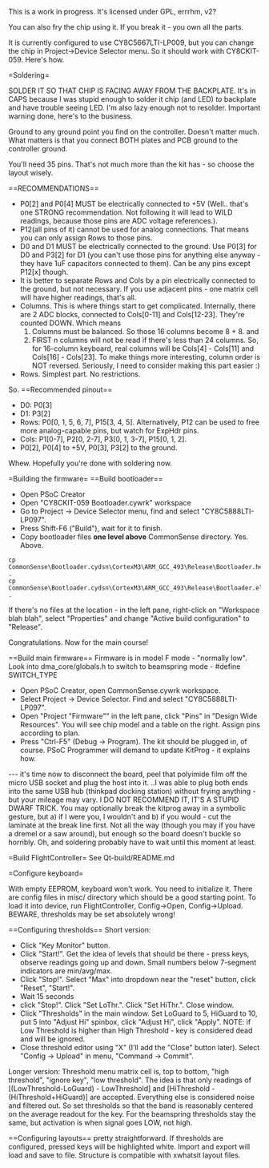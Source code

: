 This is a work in progress.
It's licensed under GPL, errrhm, v2?

You can also fry the chip using it. If you break it - you own all the parts.

It is currently configured to use CY8C5667LTI-LP009, but you can change the chip in Project->Device Selector menu.
So it should work with CY8CKIT-059. Here's how.

=Soldering=

SOLDER IT SO THAT CHIP IS FACING AWAY FROM THE BACKPLATE.
It's in CAPS because I was stupid enough to solder it chip (and LED) _to_ backplate and have trouble seeing LED. I'm also lazy enough not to resolder.
Important warning done, here's to the business.

Ground to any ground point you find on the controller. Doesn't matter much.
What matters is that you connect BOTH plates and PCB ground to the controller ground.

You'll need 35 pins. That's not much more than the kit has - so choose the layout wisely.

==RECOMMENDATIONS==
* P0[2] and P0[4] MUST be electrically connected to +5V (Well.. that's one STRONG recommendation. Not following it will lead to WILD readings, because those pins are ADC voltage references.).
* P12(all pins of it) cannot be used for analog connections. That means you can only assign Rows to those pins.
* D0 and D1 MUST be electrically connected to the ground. Use P0[3] for D0 and P3[2] for D1 (you can't use those pins for anything else anyway - they have 1uF capacitors connected to them). Can be any pins except P12[x] though.
* It is better to separate Rows and Cols by a pin electrically connected to the ground, but not necessary. If you use adjacent pins - one matrix cell will have higher readings, that's all.
* Columns. This is where things start to get complicated. Internally, there are 2 ADC blocks, connected to Cols[0-11] and Cols[12-23]. They're counted DOWN. Which means
  1. Columns must be balanced. So those 16 columns become 8 + 8. and
  2. FIRST n columns will not be read if there's less than 24 columns.
So, for 16-column keyboard, real columns will be Cols[4] - Cols[11] and Cols[16] - Cols[23]. To make things more interesting, column order is NOT reversed. Seriously, I need to consider making this part easier :)
* Rows. Simplest part. No restrictions.

So.
==Recommended pinout==
* D0: P0[3]
* D1: P3[2]
* Rows: P0[0, 1, 5, 6, 7], P15[3, 4, 5]. Alternatively, P12 can be used to free more analog-capable pins, but watch for ExpHdr pins.
* Cols: P1[0-7], P2[0, 2-7], P3[0, 1, 3-7], P15[0, 1, 2].
* P0[2], P0[4] to +5V, P0[3], P3[2] to the ground.


Whew. Hopefully you're done with soldering now.

=Building the firmware=
==Build bootloader==
* Open PSoC Creator
* Open "CY8CKIT-059 Bootloader.cywrk" workspace
* Go to Project -> Device Selector menu, find and select "CY8C5888LTI-LP097".
* Press Shift-F6 ("Build"), wait for it to finish.
* Copy bootloader files **one level above** CommonSense directory. Yes. Above.
```
cp CommonSense\Bootloader.cydsn\CortexM3\ARM_GCC_493\Release\Bootloader.hex .
cp CommonSense\Bootloader.cydsn\CortexM3\ARM_GCC_493\Release\Bootloader.elf .
```
If there's no files at the location - in the left pane, right-click on "Workspace blah blah", select "Properties" and change "Active build configuration" to "Release".

Congratulations. Now for the main course!

==Build main firmware==
Firmware is in model F mode - "normally low". Look into dma_core/globals.h to switch to beamspring mode - #define SWITCH_TYPE

* Open PSoC Creator, open CommonSense.cywrk workspace.
* Select Project -> Device Selector. Find and select "CY8C5888LTI-LP097".
* Open "Project "Firmware"" in the left pane, click "Pins" in "Design Wide Resources". You will see chip model and a table on the right. Assign pins according to plan.
* Press "Ctrl-F5" (Debug -> Program). The kit should be plugged in, of course. PSoC Programmer will demand to update KitProg - it explains how.

--- it's time now to disconnect the board, peel that polyimide film off the micro USB socket and plug the host into it.
..I was able to plug both ends into the same USB hub (thinkpad docking station) without frying anything - but your mileage may vary. I DO NOT RECOMMEND IT, IT'S A STUPID DWARF TRICK.
You may optionally break the kitprog away in a symbolic gesture, but a) if I were you, I wouldn't and b) if you would - cut the laminate at the break line first. Not all the way (though you may if you have a dremel or a saw around), but enough so the board doesn't buckle so horribly. Oh, and soldering probably have to wait until this moment at least.

=Build FlightController=
See Qt-build/README.md

=Configure keyboard=

With empty EEPROM, keyboard won't work. You need to initialize it. There are config files in misc/ directory which should be a good starting point.
To load it into device, run FlightController, Config->Open, Config->Upload. BEWARE, thresholds may be set absolutely wrong!

==Configuring thresholds==
Short version: 
* Click "Key Monitor" button. 
* Click "Start!". Get the idea of levels that should be there - press keys, observe readings going up and down. Small numbers below 7-segment indicators are min/avg/max.
* Click "Stop!". Select "Max" into dropdown near the "reset" button, click "Reset", "Start!". 
* Wait 15 seconds
* click "Stop!". Click "Set LoThr.". Click "Set HiThr.". Close window.
* Click "Thresholds" in the main window. Set LoGuard to 5, HiGuard to 10, put 5 into "Adjust Hi" spinbox, click "Adjust Hi", click "Apply". NOTE: if Low Threshold is higher than High Threshold - key is considered dead and will be ignored.
* Close threshold editor using "X" (I'll add the "Close" button later). Select "Config -> Upload" in menu, "Command -> Commit".


Longer version: Threshold menu matrix cell is, top to bottom, "high threshold", "ignore key", "low threshold". 
The idea is that only readings of [(LowThreshold-LoGuard) - LowThreshold] and [HiThreshold - (HiThreshold+HiGuard)] are accepted. Everything else is considered noise and filtered out.
So set thresholds so that the band is reasonably centered on the average readout for the key.
For the beamspring thresholds stay the same, but activation is when signal goes LOW, not high.

==Configuring layouts==
pretty straightforward. If thresholds are configured, pressed keys will be highlighted white.
Import and export will load and save to file. Structure is compatible with xwhatsit layout files.
